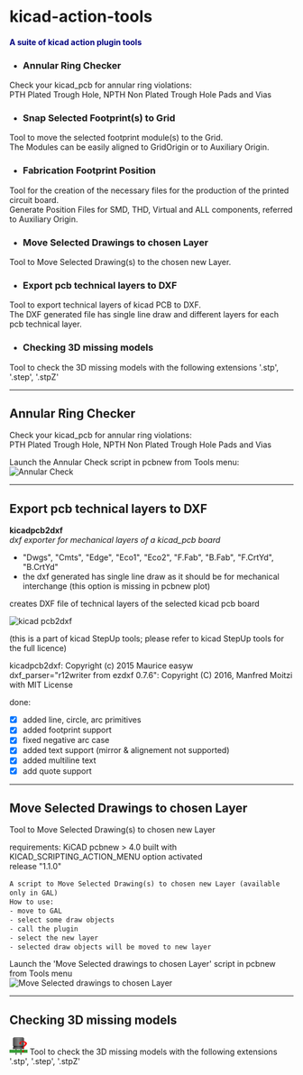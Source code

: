 # kicad-action-tools
#### <font color='navy'><b>A suite of kicad action plugin tools</b></font>

- ### Annular Ring Checker
Check your kicad_pcb for annular ring violations:  
PTH Plated Trough Hole, NPTH Non Plated Trough Hole Pads and Vias  

- ### Snap Selected Footprint(s) to Grid
Tool to move the selected footprint module(s) to the Grid.  
The Modules can be easily aligned to GridOrigin or to Auxiliary Origin. 

- ### Fabrication Footprint Position
Tool for the creation of the necessary files for the production of the printed circuit board.  
Generate Position Files for SMD, THD, Virtual and ALL components, referred to Auxiliary Origin. 

- ### Move Selected Drawings to chosen Layer
Tool to Move Selected Drawing(s) to the chosen new Layer.  

- ### Export pcb technical layers to DXF
Tool to export technical layers of kicad PCB to DXF.    
The DXF generated file has single line draw and different layers for each pcb technical layer.

- ### Checking 3D missing models
Tool to check the 3D missing models with the following extensions '.stp', '.step', '.stpZ'

---
## Annular Ring Checker
Check your kicad_pcb for annular ring violations:  
PTH Plated Trough Hole, NPTH Non Plated Trough Hole Pads and Vias  

Launch the Annular Check script in pcbnew from Tools menu:  
![Annular Check](screenshots/annular-checker.gif)

---
## Export pcb technical layers to DXF
**kicadpcb2dxf**  
_dxf exporter for mechanical layers of a kicad_pcb board_  
- "Dwgs", "Cmts", "Edge", "Eco1", "Eco2", "F.Fab", "B.Fab", "F.CrtYd", "B.CrtYd"  
- the dxf generated has single line draw as it should be for mechanical interchange (this option is missing in pcbnew plot)  

creates DXF file of technical layers of the selected kicad pcb board
  
![kicad pcb2dxf](screenshots/export-pcb2dxf.png)  

(this is a part of kicad StepUp tools; please refer to kicad StepUp tools for the full licence)

 kicadpcb2dxf: Copyright (c) 2015 Maurice easyw  
 dxf_parser="r12writer from ezdxf 0.7.6": Copyright (C) 2016, Manfred Moitzi with MIT License  
 
done:  
- [x] added line, circle, arc primitives  
- [x] added footprint support  
- [x] fixed negative arc case  
- [x] added text support (mirror & alignement not supported)  
- [x] added multiline text  
- [x] add quote support  

---
## Move Selected Drawings to chosen Layer
Tool to Move Selected Drawing(s) to chosen new Layer

requirements: KiCAD pcbnew > 4.0 built with KICAD_SCRIPTING_ACTION_MENU option activated  
release "1.1.0"  

    A script to Move Selected Drawing(s) to chosen new Layer (available only in GAL) 
    How to use:
    - move to GAL
    - select some draw objects
    - call the plugin
    - select the new layer
    - selected draw objects will be moved to new layer

Launch the 'Move Selected drawings to chosen Layer' script in pcbnew from Tools menu  
![Move Selected drawings to chosen Layer](screenshots/move_to_layer.png)

---
## Checking 3D missing models
![Check 3D missing models](checking3Dmodels/missing3dmodels.png)
Tool to check the 3D missing models with the following extensions '.stp', '.step', '.stpZ'

